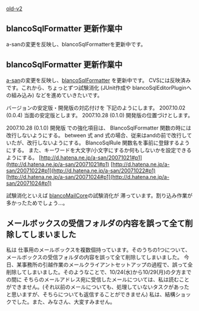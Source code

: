 [old-v2](ig071029-orig.html)

## blancoSqlFormatter 更新作業中

a-sanの変更を反映し、blancoSqlFormatterを更新中です。






## blancoSqlFormatter 更新作業中


[a-san](http://d.hatena.ne.jp/a-san/)の変更を反映し、[blancoSqlFormatter](http://www.igapyon.jp/blanco/blancosqlformatter.html) を更新中です。
CVSには反映済みです。これから、ちょっとずつ試験消化 (JUnit作成や blancoSqlEditorPluginへの組み込み) などを進めていきたいです。

バージョンの安定版・開発版の対応付けを 下記のようにします。
2007.10.02 (0.0.4) 当面の安定版とします。
  2007.10.28 (0.1.0) 開発版の位置づけとします。


2007.10.28 (0.1.0) 開発版 での強化項目は、
BlancoSqlFormatter
  関数の時には改行しないようにする。
  between 式 and 式の場合、従来はandの前で改行していたが、改行しないようにする。
  BlancoSqlRule
  関数名を事前に登録するようにする。
  また、キーワードを大文字/小文字にするか何もしないかを設定できるようにする。
  [http://d.hatena.ne.jp/a-san/20071021#p1](http://d.hatena.ne.jp/a-san/20071021#p1)
    [http://d.hatena.ne.jp/a-san/20071022#p1](http://d.hatena.ne.jp/a-san/20071022#p1)
    [http://d.hatena.ne.jp/a-san/20071024#p1](http://d.hatena.ne.jp/a-san/20071024#p1)
  


試験消化といえば [blancoMailCore](http://www.igapyon.jp/blanco/blancomailcore.html)の試験消化が 滞っています。割り込み作業が多かったためでしょう…。

## メールボックスの受信フォルダの内容を誤って全て削除してしまいました


私は 仕事用のメールボックスを複数個持っています。そのうちの1つについて、メールボックスの受信フォルダの内容を誤って全て削除してしまいました。
今日、某事務所の引越作業のメールクライアントセットアップの過程で、誤って全削除してしまいました。そのようなことで、10/24(水)から10/29(月)の夕方までの間に
そちらのメールアドレス宛に受信したメールについては、私は読むことができません。(それ以前のメールについても、処理していないタスクがあったと思いますが、そちらについても返信することができません)
私は、結構ショックでした。また、みなさん、大変すみません。